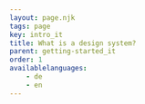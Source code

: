 ```yaml
---
layout: page.njk
tags: page
key: intro_it
title: What is a design system?
parent: getting-started_it
order: 1
availablelanguages: 
    - de
    - en
---
```


